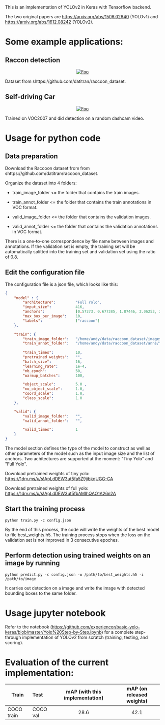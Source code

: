 This is an implementation of YOLOv2 in Keras with Tensorflow backend. 

The two original papers are https://arxiv.org/abs/1506.02640 (YOLOv1) and https://arxiv.org/abs/1612.08242 (YOLOv2).

# Some example applications:

## Raccon detection
<a href="https://www.youtube.com/watch?v=aibuvj2-zxA" rel="some text"><p align="center">![Foo](https://j.gifs.com/ZVOBXR.gif)</p></a>

Dataset from shttps://github.com/datitran/raccoon_dataset.

## Self-driving Car
<a href="https://www.youtube.com/watch?v=oYCaILZxEWM" rel="some text"><p align="center">![Foo](https://j.gifs.com/ZVOBXR.gif)</p></a>

Trained on VOC2007 and did detection on a random dashcam video.

# Usage for python code
## Data preparation
Download the Raccoon dataset from from shttps://github.com/datitran/raccoon_dataset.

Organize the dataset into 4 folders:

+ train_image_folder <= the folder that contains the train images.

+ train_annot_folder <= the folder that contains the train annotations in VOC format.

+ valid_image_folder <= the folder that contains the validation images.

+ valid_annot_folder <= the folder that contains the validation annotations in VOC format.
    
There is a one-to-one correspondence by file name between images and annotations. If the validation set is empty, the training set will be automatically splitted into the training set and validation set using the ratio of 0.8.

## Edit the configuration file
The configuration file is a json file, which looks like this:

```json
{
    "model" : {
        "architecture":         "Full Yolo",
        "input_size":           416,
        "anchors":              [0.57273, 0.677385, 1.87446, 2.06253, 3.33843, 5.47434, 7.88282, 3.52778, 9.77052, 9.16828],
        "max_box_per_image":    10,        
        "labels":               ["raccoon"]
    },

    "train": {
        "train_image_folder":   "/home/andy/data/raccoon_dataset/images/",
        "train_annot_folder":   "/home/andy/data/raccoon_dataset/anns/",      
          
        "train_times":          10,
        "pretrained_weights":   "",
        "batch_size":           16,
        "learning_rate":        1e-4,
        "nb_epoch":             50,
        "warmup_batches":       100,

        "object_scale":         5.0 ,
        "no_object_scale":      1.0,
        "coord_scale":          1.0,
        "class_scale":          1.0
    },

    "valid": {
        "valid_image_folder":   "",
        "valid_annot_folder":   "",

        "valid_times":          1
    }
}
```

The model section defines the type of the model to construct as well as other parameters of the model such as the input image size and the list of anchors. Two achitectures are supported at the moment: "Tiny Yolo" and "Full Yolo". 

Download pretrained weights of tiny yolo: https://1drv.ms/u/s!ApLdDEW3ut5fa5Z9jibkqUGG-CA

Download pretrained weights of full yolo: https://1drv.ms/u/s!ApLdDEW3ut5fbAMIhQAO1A26n2A

## Start the training process

`python train.py -c config.json`

By the end of this process, the code will write the weights of the best model to file best_weights.h5. The training process stops when the loss on the validation set is not improved in 3 consecutive epoches.

## Perform detection using trained weights on an image by running
`python predict.py -c config.json -w /path/to/best_weights.h5 -i /path/to/image`

It carries out detection on a image and write the image with detected bounding boxes to the same folder.

# Usage jupyter notebook

Refer to the notebook (https://github.com/experiencor/basic-yolo-keras/blob/master/Yolo%20Step-by-Step.ipynb) for a complete step-through implementation of YOLOv2 from scratch (training, testing, and scoring).

# Evaluation of the current implementation:

| Train        | Test          | mAP (with this implementation) | mAP (on released weights) |
| -------------|:--------------|:------------------------:|:-------------------------:|
| COCO train   | COCO val      | 28.6 |    42.1 |
